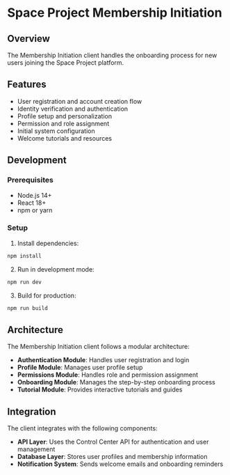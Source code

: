 # Space Project Membership Initiation

## Overview

The Membership Initiation client handles the onboarding process for new users joining the Space Project platform.

## Features

- User registration and account creation flow
- Identity verification and authentication
- Profile setup and personalization
- Permission and role assignment
- Initial system configuration
- Welcome tutorials and resources

## Development

### Prerequisites

- Node.js 14+
- React 18+
- npm or yarn

### Setup

1. Install dependencies:
```bash
npm install
```

2. Run in development mode:
```bash
npm run dev
```

3. Build for production:
```bash
npm run build
```

## Architecture

The Membership Initiation client follows a modular architecture:

- **Authentication Module**: Handles user registration and login
- **Profile Module**: Manages user profile setup
- **Permissions Module**: Handles role and permission assignment
- **Onboarding Module**: Manages the step-by-step onboarding process
- **Tutorial Module**: Provides interactive tutorials and guides

## Integration

The client integrates with the following components:

- **API Layer**: Uses the Control Center API for authentication and user management
- **Database Layer**: Stores user profiles and membership information
- **Notification System**: Sends welcome emails and onboarding reminders